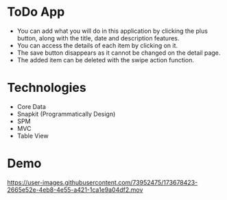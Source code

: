# ToDo App

- You can add what you will do in this application by clicking the plus button, along with the title, date and description features.
- You can access the details of each item by clicking on it. 
- The save button disappears as it cannot be changed on the detail page.
- The added item can be deleted with the swipe action function.

# Technologies

- Core Data
- Snapkit (Programmatically Design)
- SPM
- MVC
- Table View

# Demo

https://user-images.githubusercontent.com/73952475/173678423-2665e52e-4eb8-4e55-a421-1ca1e9a04df2.mov




 
